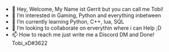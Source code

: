 - 👋 Hey, Welcome,
My Name ist Gerrit but you can call me Tobi!
- 👀 I’m interested in Gaming, Python and everything inbetween
- 🌱 I’m currently learning Python, C++, lua, SQL
- 💞️ I’m looking to collaborate on erverythin where i can Help ;D
- 📫 How to reach me just write me a Discord DM and Done! Tobi_xD#3622

<!---
GSGaming-py/GSGaming-py is a ✨ special ✨ repository because its `README.md` (this file) appears on your GitHub profile.
You can click the Preview link to take a look at your changes.
--->
